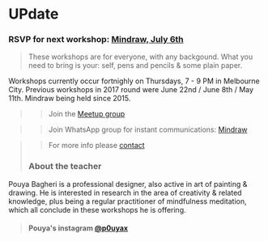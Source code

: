 # UPdate

### RSVP for next workshop: [Mindraw, July 6th](https://www.meetup.com/mindraw/events/241078414/)

> These workshops are for everyone, with any backgound. What you need to bring is your: self, pens and pencils & some plain paper.

Workshops currently occur fortnighly on Thursdays, 7 - 9 PM in Melbourne City. Previous workshops in 2017 round were June 22nd / June 8th / May 11th. Mindraw being held since 2015.

>> Join the [Meetup group](https://www.meetup.com/mindraw/)

>> Join WhatsApp group for instant communications: [Mindraw](https://chat.whatsapp.com/ELRibWY2kTS5O36ZY6oHp2)

>> For more info please [contact](mailto:pouyaxyz@gmail.com)
>
> ### About the teacher
Pouya Bagheri is a professional designer, also active in art of painting & drawing. He is interested in research in the area of creativity & related knowledge, plus being a regular practitioner of mindfulness meditation, which all conclude in these workshops he is offering.
> #### Pouya's instagram [@p0uyax](https://www.instagram.com/p0uyax)
